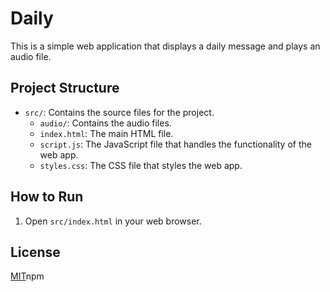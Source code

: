 # Daily

This is a simple web application that displays a daily message and plays an audio file.

## Project Structure

- `src/`: Contains the source files for the project.
  - `audio/`: Contains the audio files.
  - `index.html`: The main HTML file.
  - `script.js`: The JavaScript file that handles the functionality of the web app.
  - `styles.css`: The CSS file that styles the web app.

## How to Run

1. Open `src/index.html` in your web browser.

## License

[MIT](https://choosealicense.com/licenses/mit/)npm